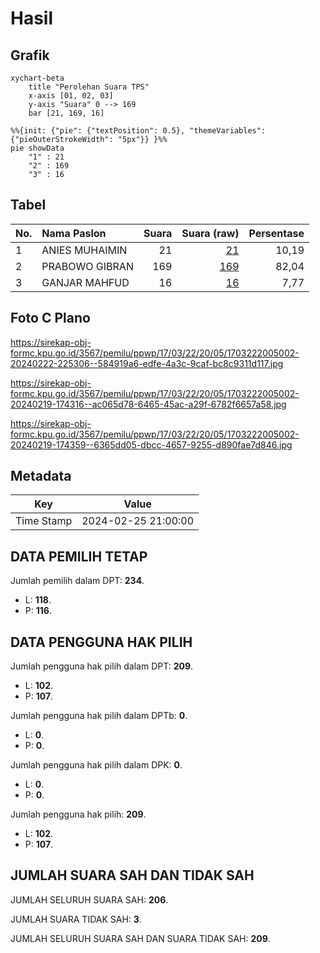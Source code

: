 # Hasil

## Grafik

```mermaid
xychart-beta
    title "Perolehan Suara TPS"
    x-axis [01, 02, 03]
    y-axis "Suara" 0 --> 169
    bar [21, 169, 16]
```

```mermaid
%%{init: {"pie": {"textPosition": 0.5}, "themeVariables": {"pieOuterStrokeWidth": "5px"}} }%%
pie showData
    "1" : 21
    "2" : 169
    "3" : 16
```

## Tabel

| No. | Nama Paslon    | Suara | Suara (raw) | Persentase |
|:--- |:-------------- | -----:| -----------:| ----------:|
| 1   | ANIES MUHAIMIN | 21    | [21][p-1]   | 10,19      |
| 2   | PRABOWO GIBRAN | 169   | [169][p-2]  | 82,04      |
| 3   | GANJAR MAHFUD  | 16    | [16][p-3]   | 7,77       |


[p-1]: https://github.com/gigit-pemilu/pemilu-2024-17-bengkulu/blob/main/pilpres/hitung-suara/sub/17-bengkulu/sub/03-bengkulu-utara/sub/22-tanjung-agung-palik/sub/2005-lubuk-semantung/sub/002-tps/sub/paslon-1.txt
[p-2]: https://github.com/gigit-pemilu/pemilu-2024-17-bengkulu/blob/main/pilpres/hitung-suara/sub/17-bengkulu/sub/03-bengkulu-utara/sub/22-tanjung-agung-palik/sub/2005-lubuk-semantung/sub/002-tps/sub/paslon-2.txt
[p-3]: https://github.com/gigit-pemilu/pemilu-2024-17-bengkulu/blob/main/pilpres/hitung-suara/sub/17-bengkulu/sub/03-bengkulu-utara/sub/22-tanjung-agung-palik/sub/2005-lubuk-semantung/sub/002-tps/sub/paslon-3.txt

## Foto C Plano

https://sirekap-obj-formc.kpu.go.id/3567/pemilu/ppwp/17/03/22/20/05/1703222005002-20240222-225306--584919a6-edfe-4a3c-9caf-bc8c9311d117.jpg

https://sirekap-obj-formc.kpu.go.id/3567/pemilu/ppwp/17/03/22/20/05/1703222005002-20240219-174316--ac065d78-6465-45ac-a29f-6782f6657a58.jpg

https://sirekap-obj-formc.kpu.go.id/3567/pemilu/ppwp/17/03/22/20/05/1703222005002-20240219-174359--6365dd05-dbcc-4657-9255-d890fae7d846.jpg


## Metadata

| Key        | Value               |
| ---------- | ------------------- |
| Time Stamp | 2024-02-25 21:00:00 |


## DATA PEMILIH TETAP

Jumlah pemilih dalam DPT: **234**.
 * L: **118**.
 * P: **116**.

## DATA PENGGUNA HAK PILIH

Jumlah pengguna hak pilih dalam DPT: **209**.
 * L: **102**.
 * P: **107**.

Jumlah pengguna hak pilih dalam DPTb: **0**.
 * L: **0**.
 * P: **0**.

Jumlah pengguna hak pilih dalam DPK: **0**.
 * L: **0**.
 * P: **0**.

Jumlah pengguna hak pilih: **209**.
 * L: **102**.
 * P: **107**.

## JUMLAH SUARA SAH DAN TIDAK SAH

JUMLAH SELURUH SUARA SAH: **206**.

JUMLAH SUARA TIDAK SAH: **3**.

JUMLAH SELURUH SUARA SAH DAN SUARA TIDAK SAH: **209**.


